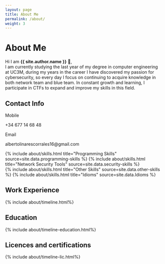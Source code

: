 ```yaml
---
layout: page
title: About Me
permalink: /about/
weight: 3
---
```


# **About Me**

Hi I am **{{ site.author.name }}** :wave:,<br>
I am currently studying the last year of my degree in computer engineering at UC3M, during my years in the career I have discovered my passion for cybersecurity, so every day I focus on continuing to acquire knowledge in both network team and blue team. In constant growth and learning, I participate in CTFs to expand and improve my skills in this field.

<div class="row">
<div class="col-lg">
<h2 class="mb-3">Contact Info</h2>
	<div class="row justify-content-between align-items-center">
    <div class="col-10">
      <p class="mb-1">Mobile</p>
    </div>
    <div class="col-2 text-right">
      <p class="mb-1 text-muted">+34 677 14 68 48</p>
    </div>
  </div>
  <div class="row justify-content-between align-items-center">
    <div class="col-10">
      <p class="mb-1">Email</p>
    </div>
    <div class="col-2 text-right">
      <p class="mb-1 text-muted">albertolinarescorrales16@gmail.com</p>
    </div>
  </div>
</div>
</div>

<div class="row">
{% include about/skills.html title="Programming Skills" source=site.data.programming-skills %}
{% include about/skills.html title="Network Security Tools" source=site.data.security-skills %}
</div>

<div class="row">
{% include about/skills.html title="Other Skills" source=site.data.other-skills %}
{% include about/skills.html title="Idioms" source=site.data.Idioms %}
</div>

<div class="row">
    <div class ="col-lg">
        <h2 class ="mb-3">Work Experience</h2>
        {% include about/timeline.html%}
    </div>
</div>

<div class="row">
    <div class ="col-lg">
        <h2 class ="mb-3">Education</h2>
        {% include about/timeline-education.html%}
    </div>
</div>

<div class="row">
    <div class ="col-lg">
        <h2 class ="mb-3">Licences and certifications</h2>
        {% include about/timeline-lic.html%}
    </div>
</div>
